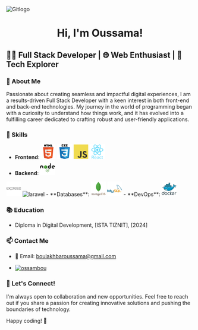 ![Gitlogo](https://github.com/Oussama1975/Oussama1975/assets/148590763/dadbb2a7-007e-4ad3-bae3-8c2eec5e9c93)
<h1 align="center" >Hi, I'm Oussama!</h1>

## 👨‍💻 Full Stack Developer | 🌐 Web Enthusiast | 🚀 Tech Explorer

### 📌 About Me
Passionate about creating seamless and impactful digital experiences, I am a results-driven Full Stack Developer with a keen interest in both front-end and back-end technologies. My journey in the world of programming began with a curiosity to understand how things work, and it has evolved into a fulfilling career dedicated to crafting robust and user-friendly applications.

### 🚀 Skills
- **Frontend**: <img src="https://raw.githubusercontent.com/devicons/devicon/master/icons/html5/html5-original-wordmark.svg" alt="html5" width="40" height="40"/> <img src="https://raw.githubusercontent.com/devicons/devicon/master/icons/css3/css3-original-wordmark.svg" alt="css3" width="40" height="40"/> <img src="https://raw.githubusercontent.com/devicons/devicon/master/icons/javascript/javascript-original.svg" alt="javascript" width="40" height="40"/> <img src="https://raw.githubusercontent.com/devicons/devicon/master/icons/react/react-original-wordmark.svg" alt="react" width="40" height="40"/>
- **Backend**: <img src="https://raw.githubusercontent.com/devicons/devicon/master/icons/nodejs/nodejs-original-wordmark.svg" alt="nodejs" width="40" height="40"/>
<img src="https://raw.githubusercontent.com/devicons/devicon/master/icons/express/express-original-wordmark.svg" alt="express" width="40" height="40"/> 
<img src="https://cdn.jsdelivr.net/gh/devicons/devicon@latest/icons/laravel/laravel-original.svg" alt="laravel" width="40" height="40" />
- **Databases**: <img src="https://raw.githubusercontent.com/devicons/devicon/master/icons/mongodb/mongodb-original-wordmark.svg" alt="mongodb" width="40" height="40"/> <img src="https://raw.githubusercontent.com/devicons/devicon/master/icons/mysql/mysql-original-wordmark.svg" alt="mysql" width="40" height="40"/>
- **DevOps**: <img src="https://raw.githubusercontent.com/devicons/devicon/master/icons/docker/docker-original-wordmark.svg" alt="docker" width="40" height="40"/>

### 📚 Education
- Diploma in Digital Development, [ISTA TIZNIT], [2024]

### 📫 Contact Me
- 📧 Email: boulakhbaroussama@gmail.com
<!-- - ✖️ Twitter: [Oussama 1975](https://twitter.com/OssamBou)-->
- <a href="https://twitter.com/ossambou" target="blank"><img align="center" src="https://raw.githubusercontent.com/rahuldkjain/github-profile-readme-generator/master/src/images/icons/Social/twitter.svg" alt="ossambou" height="30" width="40" /></a>



### 🤝 Let's Connect!
I'm always open to collaboration and new opportunities. Feel free to reach out if you share a passion for creating innovative solutions and pushing the boundaries of technology.

Happy coding! 🚀
